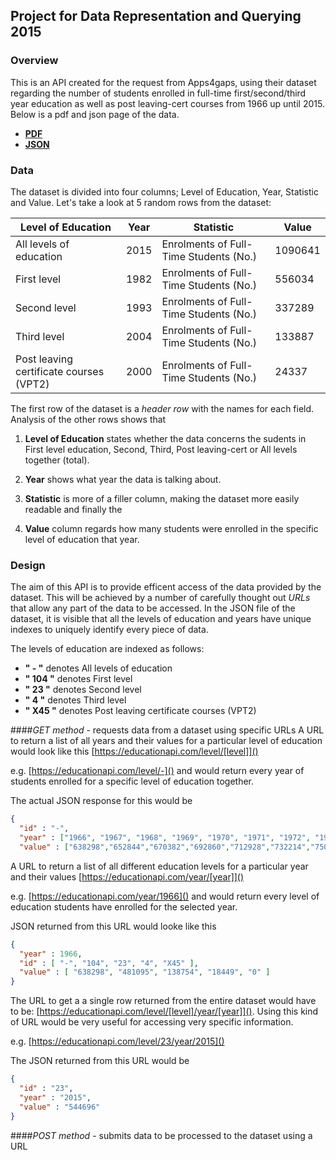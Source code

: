 ## Project for Data Representation and Querying 2015
### Overview
This is an API created for the request from Apps4gaps, using their dataset regarding the number of students enrolled in full-time first/second/third year education as well as post leaving-cert courses from 1966 up until 2015. Below is a pdf and json page of the data.

- **[PDF](http://www.cso.ie/webserviceclient/JSON-stattotable.aspx?tableid=EDA37)**
- **[JSON](http://www.cso.ie/StatbankServices/StatbankServices.svc/jsonservice/responseinstance/EDA37)**


### Data
The dataset is divided into four columns; Level of Education, Year, Statistic and Value. Let's take a look at 5 random rows from the dataset:

Level of Education | Year | Statistic | Value
-------------------|------|-----------|------ 
All levels of education | 2015 | Enrolments of Full-Time Students (No.) | 1090641
First level | 1982 | Enrolments of Full-Time Students (No.) | 556034
Second level | 1993 | Enrolments of Full-Time Students (No.) | 337289
Third level | 2004 | Enrolments of Full-Time Students (No.) | 133887
Post leaving certificate courses (VPT2) | 2000 | Enrolments of Full-Time Students (No.) | 24337


The first row of the dataset is a *header row* with the names for each field. Analysis of the other rows shows that

1. **Level of Education** states whether the data concerns the sudents in First level education, Second, Third, Post leaving-cert or All levels together (total).

1. **Year** shows what year the data is talking about. 

1. **Statistic** is more of a filler column, making the dataset more easily readable and finally the 

1. **Value** column regards how many students were enrolled in the specific level of education that year.


### Design
The aim of this API is to provide efficent access of the data provided by the dataset. This will be achieved by a number of carefully thought out *URLs* that allow any part of the data to be accessed. In the JSON file of the dataset, it is visible that all the levels of education and years have unique indexes to uniquely identify every piece of data.


The levels of education are indexed as follows:
- **" - "** denotes All levels of education
- **" 104 "** denotes First level
- **" 23 "** denotes Second level
- **" 4 "** denotes Third level
- **" X45 "** denotes Post leaving certificate courses (VPT2)


####*GET method* - requests data from a dataset using specific URLs
A URL to return a list of all years and their values for a particular level of education would look like this [https://educationapi.com/level/[level]]()

e.g. [https://educationapi.com/level/-]() and would return every year of students enrolled for a specific level of education together.

The actual JSON response for this would be
```json
{
  "id" : "-",
  "year" : ["1966", "1967", "1968", "1969", "1970", "1971", "1972", "1973", "1974", "1975", "1976", "1977", "1978"...],
  "value" : ["638298","652844","670382","692860","712928","732214","750979","768789","786541","803503","828019","848025"...]
```


A URL to return a list of all different education levels for a particular year and their values [https://educationapi.com/year/[year]]()

e.g. [https://educationapi.com/year/1966]() and would return every level of education students have enrolled for the selected year.

JSON returned from this URL would looke like this
```json
{
  "year" : 1966,
  "id" : [ "-", "104", "23", "4", "X45" ],
  "value" : [ "638298", "481095", "138754", "18449", "0" ]
}
```


The URL to get a a single row returned from the entire dataset would have to be:
[https://educationapi.com/level/[level]/year/[year]](). Using this kind of URL would be very useful for accessing very specific information.

e.g. [https://educationapi.com/level/23/year/2015]() 

The JSON returned from this URL would be 
```json
{
  "id" : "23",
  "year" : "2015",
  "value" : "544696"
}
```

####*POST method* - submits data to be processed to the dataset using a URL
